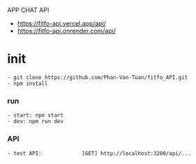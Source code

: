 APP CHAT API

- https://fitfo-api.vercel.app/api/
- https://fitfo-api.onrender.com/api/

# init

    - git clone https://github.com/Phan-Van-Tuan/fitfo_API.git
    - npm install

### run

    - start: npm start
    - dev: npm run dev

### API

    - test API:             [GET] http://localhost:3200/api/...
